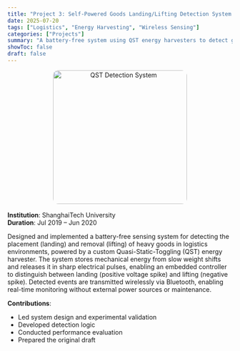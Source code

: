 ```yaml
---
title: "Project 3: Self-Powered Goods Landing/Lifting Detection System with QST Energy Harvesters"
date: 2025-07-20
tags: ["Logistics", "Energy Harvesting", "Wireless Sensing"]
categories: ["Projects"]
summary: "A battery-free system using QST energy harvesters to detect goods placement and removal events, enabling Bluetooth-based real-time monitoring in logistics applications."
showToc: false
draft: false
---
```


<div style="text-align: center; margin-bottom: 1rem;">
  <img src="images/avatar.png" alt="QST Detection System" style="width: 300px; border-radius: 12px;" />
</div>

**Institution**: ShanghaiTech University  
**Duration**: Jul 2019 – Jun 2020  

Designed and implemented a battery-free sensing system for detecting the placement (landing) and removal (lifting) of heavy goods in logistics environments, powered by a custom Quasi-Static-Toggling (QST) energy harvester. The system stores mechanical energy from slow weight shifts and releases it in sharp electrical pulses, enabling an embedded controller to distinguish between landing (positive voltage spike) and lifting (negative spike). Detected events are transmitted wirelessly via Bluetooth, enabling real-time monitoring without external power sources or maintenance.

**Contributions**:
- Led system design and experimental validation  
- Developed detection logic  
- Conducted performance evaluation  
- Prepared the original draft
